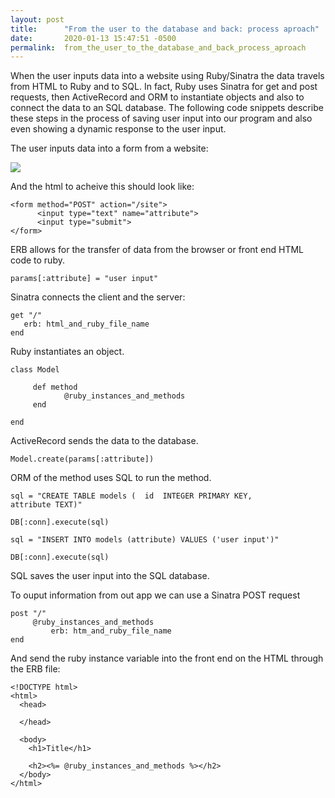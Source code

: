 ```yaml
---
layout: post
title:      "From the user to the database and back: process aproach"
date:       2020-01-13 15:47:51 -0500
permalink:  from_the_user_to_the_database_and_back_process_aproach
---
```


When the user inputs data into a website using Ruby/Sinatra the data travels from HTML to Ruby and to SQL. In fact, Ruby uses Sinatra for get and post requests, then ActiveRecord and ORM to instantiate objects and also to connect the data to an SQL database. The following code snippets describe these steps in the process of saving user input into our program and also even showing a dynamic response to the user input. 

The user inputs data into a form from a website:

![](https://photos.app.goo.gl/DTjLPuUP3PJJk9Qu9)

And the html to acheive this should look like:

```
<form method="POST" action="/site">
      <input type="text" name="attribute">
      <input type="submit">
</form>
```

ERB allows for the transfer of data from the browser or front end HTML code to ruby.

```
params[:attribute] = "user input"

```

Sinatra connects the client and the server:

```
get "/"
   erb: html_and_ruby_file_name
end
```


Ruby instantiates an object.

```
class Model

     def method
            @ruby_instances_and_methods
     end

end
```

ActiveRecord sends the data to the database.

```
Model.create(params[:attribute])
```

ORM of the method uses SQL to run the method.

```
sql = "CREATE TABLE models (  id  INTEGER PRIMARY KEY, 
attribute TEXT)"

DB[:conn].execute(sql)

sql = "INSERT INTO models (attribute) VALUES ('user input')"

DB[:conn].execute(sql)

```

SQL saves the user input into the SQL database.

To ouput information from out app we can use a Sinatra POST request

```
post "/"
     @ruby_instances_and_methods
		 erb: htm_and_ruby_file_name
end
```

And send the ruby instance variable into the front end on the HTML through the ERB file:

```
<!DOCTYPE html>
<html>
  <head>
   
  </head>

  <body>
    <h1>Title</h1>

    <h2><%= @ruby_instances_and_methods %></h2>
  </body>
</html>
```



 
